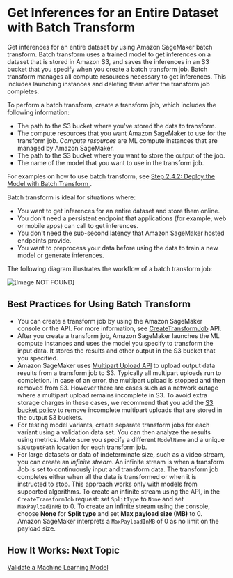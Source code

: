 # Get Inferences for an Entire Dataset with Batch Transform<a name="how-it-works-batch"></a>

 Get inferences for an entire dataset by using Amazon SageMaker batch transform\. Batch transform uses a trained model to get inferences on a dataset that is stored in Amazon S3, and saves the inferences in an S3 bucket that you specify when you create a batch transform job\. Batch transform manages all compute resources necessary to get inferences\. This includes launching instances and deleting them after the transform job completes\. 

To perform a batch transform, create a transform job, which includes the following information:
+ The path to the S3 bucket where you've stored the data to transform\.
+ The compute resources that you want Amazon SageMaker to use for the transform job\. *Compute resources* are ML compute instances that are managed by Amazon SageMaker\.
+ The path to the S3 bucket where you want to store the output of the job\.
+ The name of the model that you want to use in the transform job\.

For examples on how to use batch transform, see [Step 2\.4\.2: Deploy the Model with Batch Transform ](ex1-batch-transform.md)\.

Batch transform is ideal for situations where:
+ You want to get inferences for an entire dataset and store them online\.
+ You don't need a persistent endpoint that applications \(for example, web or mobile apps\) can call to get inferences\.
+  You don't need the sub\-second latency that Amazon SageMaker hosted endpoints provide\. 
+ You want to preprocess your data before using the data to train a new model or generate inferences\.

The following diagram illustrates the workflow of a batch transform job:

![\[Image NOT FOUND\]](http://docs.aws.amazon.com/sagemaker/latest/dg/images/batch-transform.png)

## Best Practices for Using Batch Transform<a name="considerations-batch"></a>
+ You can create a transform job by using the Amazon SageMaker console or the API\. For more information, see [CreateTransformJob](API_CreateTransformJob.md) API\.
+ After you create a transform job, Amazon SageMaker launches the ML compute instances and uses the model you specify to transform the input data\. It stores the results and other output in the S3 bucket that you specified\.
+ Amazon SageMaker uses [Multipart Upload API](https://docs.aws.amazon.com/AmazonS3/latest/dev/uploadobjusingmpu.html) to upload output data results from a transform job to S3\. Typically all multipart uploads run to completion\. In case of an error, the multipart upload is stopped and then removed from S3\. However there are cases such as a network outage where a multipart upload remains incomplete in S3\. To avoid extra storage charges in these cases, we recommend that you add the [S3 bucket policy](https://docs.aws.amazon.com/AmazonS3/latest/dev/mpuoverview.html#mpu-abort-incomplete-mpu-lifecycle-config) to remove incomplete multipart uploads that are stored in the output S3 buckets\.
+ For testing model variants, create separate transform jobs for each variant using a validation data set\. You can then analyze the results using metrics\. Make sure you specify a different `ModelName` and a unique `S3OutputPath` location for each transform job\.
+ For large datasets or data of indeterminate size, such as a video stream, you can create an *infinite stream*\. An infinite stream is when a transform Job is set to continuously input and transform data\. The transform job completes either when all the data is transformed or when it is instructed to stop\. This approach works only with models from supported algorithms\. To create an infinite stream using the API, in the `CreateTransformJob` request: set `SplitType` to `None` and set `MaxPayloadInMB` to 0\. To create an infinite stream using the console, choose **None** for **Split type** and set **Max payload size \(MB\)** to 0\. Amazon SageMaker interprets a `MaxPayloadInMB` of 0 as no limit on the payload size\.

## How It Works: Next Topic<a name="how-it-works-batch-next-topic"></a>

[Validate a Machine Learning Model](how-it-works-model-validation.md)